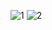 ![1](https://github.com/DangToVu/BT5/assets/164459776/98d7dd0a-aed4-48bf-9d27-92c160f5d282)
![2](https://github.com/DangToVu/BT5/assets/164459776/c3ee8812-6fa0-41ee-854b-37d1b7f2fc40)
